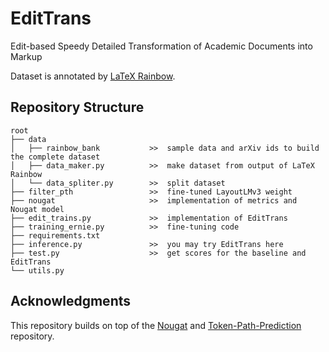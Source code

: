 # EditTrans
Edit-based Speedy Detailed Transformation of Academic Documents into Markup

Dataset is annotated by [LaTeX Rainbow](https://github.com/InsightsNet/texannotate).

## Repository Structure
```
root
├── data
│   ├── rainbow_bank           >>  sample data and arXiv ids to build the complete dataset
│   ├── data_maker.py          >>  make dataset from output of LaTeX Rainbow
│   └── data_spliter.py        >>  split dataset
├── filter_pth                 >>  fine-tuned LayoutLMv3 weight
├── nougat                     >>  implementation of metrics and Nougat model
├── edit_trains.py             >>  implementation of EditTrans
├── training_ernie.py          >>  fine-tuning code
├── requirements.txt
├── inference.py               >>  you may try EditTrans here
├── test.py                    >>  get scores for the baseline and EditTrans
└── utils.py
```

## Acknowledgments
This repository builds on top of the [Nougat](https://github.com/facebookresearch/nougat) and [Token-Path-Prediction](https://github.com/WinterShiver/Token-Path-Prediction) repository.